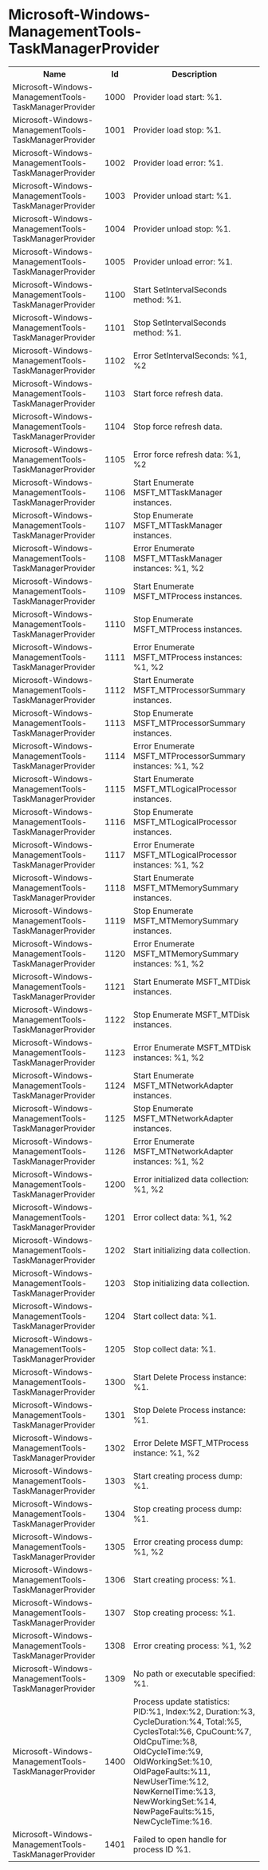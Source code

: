 # Microsoft-Windows-ManagementTools-TaskManagerProvider

<table>
<colgroup><col/><col/><col/></colgroup>
<tr><th>Name</th><th>Id</th><th>Description</th></tr>
<tr><td>Microsoft-Windows-ManagementTools-TaskManagerProvider</td><td>1000</td><td>Provider load start: %1.</td></tr>
<tr><td>Microsoft-Windows-ManagementTools-TaskManagerProvider</td><td>1001</td><td>Provider load stop: %1.</td></tr>
<tr><td>Microsoft-Windows-ManagementTools-TaskManagerProvider</td><td>1002</td><td>Provider load error: %1.</td></tr>
<tr><td>Microsoft-Windows-ManagementTools-TaskManagerProvider</td><td>1003</td><td>Provider unload start: %1.</td></tr>
<tr><td>Microsoft-Windows-ManagementTools-TaskManagerProvider</td><td>1004</td><td>Provider unload stop: %1.</td></tr>
<tr><td>Microsoft-Windows-ManagementTools-TaskManagerProvider</td><td>1005</td><td>Provider unload error: %1.</td></tr>
<tr><td>Microsoft-Windows-ManagementTools-TaskManagerProvider</td><td>1100</td><td>Start SetIntervalSeconds method: %1.</td></tr>
<tr><td>Microsoft-Windows-ManagementTools-TaskManagerProvider</td><td>1101</td><td>Stop SetIntervalSeconds method: %1.</td></tr>
<tr><td>Microsoft-Windows-ManagementTools-TaskManagerProvider</td><td>1102</td><td>Error SetIntervalSeconds: %1, %2</td></tr>
<tr><td>Microsoft-Windows-ManagementTools-TaskManagerProvider</td><td>1103</td><td>Start force refresh data.</td></tr>
<tr><td>Microsoft-Windows-ManagementTools-TaskManagerProvider</td><td>1104</td><td>Stop force refresh data.</td></tr>
<tr><td>Microsoft-Windows-ManagementTools-TaskManagerProvider</td><td>1105</td><td>Error force refresh data: %1, %2</td></tr>
<tr><td>Microsoft-Windows-ManagementTools-TaskManagerProvider</td><td>1106</td><td>Start Enumerate MSFT_MTTaskManager instances.</td></tr>
<tr><td>Microsoft-Windows-ManagementTools-TaskManagerProvider</td><td>1107</td><td>Stop Enumerate MSFT_MTTaskManager instances.</td></tr>
<tr><td>Microsoft-Windows-ManagementTools-TaskManagerProvider</td><td>1108</td><td>Error Enumerate MSFT_MTTaskManager instances: %1, %2</td></tr>
<tr><td>Microsoft-Windows-ManagementTools-TaskManagerProvider</td><td>1109</td><td>Start Enumerate MSFT_MTProcess instances.</td></tr>
<tr><td>Microsoft-Windows-ManagementTools-TaskManagerProvider</td><td>1110</td><td>Stop Enumerate MSFT_MTProcess instances.</td></tr>
<tr><td>Microsoft-Windows-ManagementTools-TaskManagerProvider</td><td>1111</td><td>Error Enumerate MSFT_MTProcess instances: %1, %2</td></tr>
<tr><td>Microsoft-Windows-ManagementTools-TaskManagerProvider</td><td>1112</td><td>Start Enumerate MSFT_MTProcessorSummary instances.</td></tr>
<tr><td>Microsoft-Windows-ManagementTools-TaskManagerProvider</td><td>1113</td><td>Stop Enumerate MSFT_MTProcessorSummary instances.</td></tr>
<tr><td>Microsoft-Windows-ManagementTools-TaskManagerProvider</td><td>1114</td><td>Error Enumerate MSFT_MTProcessorSummary instances: %1, %2</td></tr>
<tr><td>Microsoft-Windows-ManagementTools-TaskManagerProvider</td><td>1115</td><td>Start Enumerate MSFT_MTLogicalProcessor instances.</td></tr>
<tr><td>Microsoft-Windows-ManagementTools-TaskManagerProvider</td><td>1116</td><td>Stop Enumerate MSFT_MTLogicalProcessor instances.</td></tr>
<tr><td>Microsoft-Windows-ManagementTools-TaskManagerProvider</td><td>1117</td><td>Error Enumerate MSFT_MTLogicalProcessor instances: %1, %2</td></tr>
<tr><td>Microsoft-Windows-ManagementTools-TaskManagerProvider</td><td>1118</td><td>Start Enumerate MSFT_MTMemorySummary instances.</td></tr>
<tr><td>Microsoft-Windows-ManagementTools-TaskManagerProvider</td><td>1119</td><td>Stop Enumerate MSFT_MTMemorySummary instances.</td></tr>
<tr><td>Microsoft-Windows-ManagementTools-TaskManagerProvider</td><td>1120</td><td>Error Enumerate MSFT_MTMemorySummary instances: %1, %2</td></tr>
<tr><td>Microsoft-Windows-ManagementTools-TaskManagerProvider</td><td>1121</td><td>Start Enumerate MSFT_MTDisk instances.</td></tr>
<tr><td>Microsoft-Windows-ManagementTools-TaskManagerProvider</td><td>1122</td><td>Stop Enumerate MSFT_MTDisk instances.</td></tr>
<tr><td>Microsoft-Windows-ManagementTools-TaskManagerProvider</td><td>1123</td><td>Error Enumerate MSFT_MTDisk instances: %1, %2</td></tr>
<tr><td>Microsoft-Windows-ManagementTools-TaskManagerProvider</td><td>1124</td><td>Start Enumerate MSFT_MTNetworkAdapter instances.</td></tr>
<tr><td>Microsoft-Windows-ManagementTools-TaskManagerProvider</td><td>1125</td><td>Stop Enumerate MSFT_MTNetworkAdapter instances.</td></tr>
<tr><td>Microsoft-Windows-ManagementTools-TaskManagerProvider</td><td>1126</td><td>Error Enumerate MSFT_MTNetworkAdapter instances: %1, %2</td></tr>
<tr><td>Microsoft-Windows-ManagementTools-TaskManagerProvider</td><td>1200</td><td>Error initialized data collection: %1, %2</td></tr>
<tr><td>Microsoft-Windows-ManagementTools-TaskManagerProvider</td><td>1201</td><td>Error collect data: %1, %2</td></tr>
<tr><td>Microsoft-Windows-ManagementTools-TaskManagerProvider</td><td>1202</td><td>Start initializing data collection.</td></tr>
<tr><td>Microsoft-Windows-ManagementTools-TaskManagerProvider</td><td>1203</td><td>Stop initializing data collection.</td></tr>
<tr><td>Microsoft-Windows-ManagementTools-TaskManagerProvider</td><td>1204</td><td>Start collect data: %1.</td></tr>
<tr><td>Microsoft-Windows-ManagementTools-TaskManagerProvider</td><td>1205</td><td>Stop collect data: %1.</td></tr>
<tr><td>Microsoft-Windows-ManagementTools-TaskManagerProvider</td><td>1300</td><td>Start Delete Process instance: %1.</td></tr>
<tr><td>Microsoft-Windows-ManagementTools-TaskManagerProvider</td><td>1301</td><td>Stop Delete Process instance: %1.</td></tr>
<tr><td>Microsoft-Windows-ManagementTools-TaskManagerProvider</td><td>1302</td><td>Error Delete MSFT_MTProcess instance: %1, %2</td></tr>
<tr><td>Microsoft-Windows-ManagementTools-TaskManagerProvider</td><td>1303</td><td>Start creating process dump: %1.</td></tr>
<tr><td>Microsoft-Windows-ManagementTools-TaskManagerProvider</td><td>1304</td><td>Stop creating process dump: %1.</td></tr>
<tr><td>Microsoft-Windows-ManagementTools-TaskManagerProvider</td><td>1305</td><td>Error creating process dump: %1, %2</td></tr>
<tr><td>Microsoft-Windows-ManagementTools-TaskManagerProvider</td><td>1306</td><td>Start creating process: %1.</td></tr>
<tr><td>Microsoft-Windows-ManagementTools-TaskManagerProvider</td><td>1307</td><td>Stop creating process: %1.</td></tr>
<tr><td>Microsoft-Windows-ManagementTools-TaskManagerProvider</td><td>1308</td><td>Error creating process: %1, %2</td></tr>
<tr><td>Microsoft-Windows-ManagementTools-TaskManagerProvider</td><td>1309</td><td>No path or executable specified: %1.</td></tr>
<tr><td>Microsoft-Windows-ManagementTools-TaskManagerProvider</td><td>1400</td><td>Process update statistics: PID:%1, Index:%2, Duration:%3, CycleDuration:%4, Total:%5, CyclesTotal:%6, CpuCount:%7, OldCpuTime:%8, OldCycleTime:%9, OldWorkingSet:%10, OldPageFaults:%11, NewUserTime:%12, NewKernelTime:%13, NewWorkingSet:%14, NewPageFaults:%15, NewCycleTime:%16.</td></tr>
<tr><td>Microsoft-Windows-ManagementTools-TaskManagerProvider</td><td>1401</td><td>Failed to open handle for process ID %1.</td></tr>
</table>
